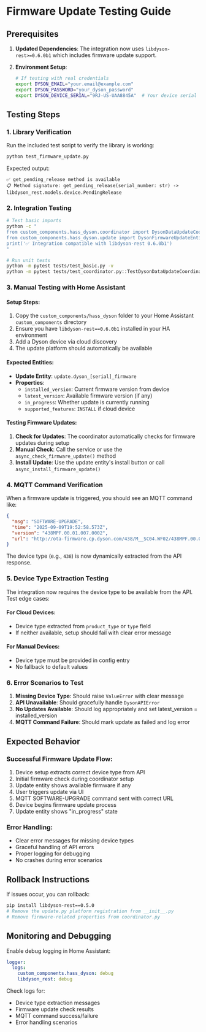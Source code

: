 # Firmware Update Testing Guide

## Prerequisites

1. **Updated Dependencies**: The integration now uses `libdyson-rest>=0.6.0b1` which includes firmware update support.

2. **Environment Setup**: 
   ```bash
   # If testing with real credentials
   export DYSON_EMAIL="your.email@example.com" 
   export DYSON_PASSWORD="your_dyson_password"
   export DYSON_DEVICE_SERIAL="9RJ-US-UAA8845A"  # Your device serial
   ```

## Testing Steps

### 1. Library Verification
Run the included test script to verify the library is working:
```bash
python test_firmware_update.py
```

Expected output:
```
✅ get_pending_release method is available
📋 Method signature: get_pending_release(serial_number: str) -> libdyson_rest.models.device.PendingRelease
```

### 2. Integration Testing
```bash
# Test basic imports
python -c "
from custom_components.hass_dyson.coordinator import DysonDataUpdateCoordinator
from custom_components.hass_dyson.update import DysonFirmwareUpdateEntity
print('✅ Integration compatible with libdyson-rest 0.6.0b1')
"

# Run unit tests
python -m pytest tests/test_basic.py -v
python -m pytest tests/test_coordinator.py::TestDysonDataUpdateCoordinatorInit::test_properties -v
```

### 3. Manual Testing with Home Assistant

#### Setup Steps:
1. Copy the `custom_components/hass_dyson` folder to your Home Assistant `custom_components` directory
2. Ensure you have `libdyson-rest==0.6.0b1` installed in your HA environment
3. Add a Dyson device via cloud discovery
4. The update platform should automatically be available

#### Expected Entities:
- **Update Entity**: `update.dyson_[serial]_firmware` 
- **Properties**:
  - `installed_version`: Current firmware version from device
  - `latest_version`: Available firmware version (if any)
  - `in_progress`: Whether update is currently running
  - `supported_features`: `INSTALL` if cloud device

#### Testing Firmware Updates:
1. **Check for Updates**: The coordinator automatically checks for firmware updates during setup
2. **Manual Check**: Call the service or use the `async_check_firmware_update()` method
3. **Install Update**: Use the update entity's install button or call `async_install_firmware_update()`

### 4. MQTT Command Verification

When a firmware update is triggered, you should see an MQTT command like:
```json
{
  "msg": "SOFTWARE-UPGRADE",
  "time": "2025-09-09T19:52:58.573Z", 
  "version": "438MPF.00.01.007.0002",
  "url": "http://ota-firmware.cp.dyson.com/438/M__SC04.WF02/438MPF.00.01.007.0002/manifest.bin"
}
```

The device type (e.g., `438`) is now dynamically extracted from the API response.

### 5. Device Type Extraction Testing

The integration now requires the device type to be available from the API. Test edge cases:

#### For Cloud Devices:
- Device type extracted from `product_type` or `type` field
- If neither available, setup should fail with clear error message

#### For Manual Devices:
- Device type must be provided in config entry
- No fallback to default values

### 6. Error Scenarios to Test

1. **Missing Device Type**: Should raise `ValueError` with clear message
2. **API Unavailable**: Should gracefully handle `DysonAPIError`
3. **No Updates Available**: Should log appropriately and set latest_version = installed_version
4. **MQTT Command Failure**: Should mark update as failed and log error

## Expected Behavior

### Successful Firmware Update Flow:
1. Device setup extracts correct device type from API
2. Initial firmware check during coordinator setup
3. Update entity shows available firmware if any
4. User triggers update via UI
5. MQTT SOFTWARE-UPGRADE command sent with correct URL
6. Device begins firmware update process
7. Update entity shows "in_progress" state

### Error Handling:
- Clear error messages for missing device types
- Graceful handling of API errors
- Proper logging for debugging
- No crashes during error scenarios

## Rollback Instructions

If issues occur, you can rollback:
```bash
pip install libdyson-rest==0.5.0
# Remove the update.py platform registration from __init__.py
# Remove firmware-related properties from coordinator.py
```

## Monitoring and Debugging

Enable debug logging in Home Assistant:
```yaml
logger:
  logs:
    custom_components.hass_dyson: debug
    libdyson_rest: debug
```

Check logs for:
- Device type extraction messages
- Firmware update check results  
- MQTT command success/failure
- Error handling scenarios

